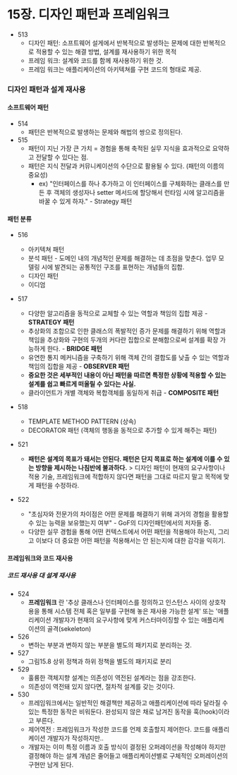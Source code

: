 # 15장. 디자인 패턴과 프레임워크

- 513
  - 디자인 패턴: 소프트웨어 설게에서 반복적으로 발생하는 문제에 대한 반복적으로 적용할 수 있는 해결 방법, 설계를 재사용하기 위한 목적
  - 프레임 워크: 설계와 코드를 함께 재사용하기 위한 것.
  - 프레임 워크는 애플리케이션의 아키텍쳐를 구현 코드의 형태로 제공.

### 디자인 패턴과 설계 재사용

#### 소프트웨어 패턴

- 514
  - 패턴은 반복적으로 발생하는 문제와 해법의 쌍으로 정의된다.
- 515
  - 패턴이 지닌 가장 큰 가치 = 경험을 통해 축적된 실무 지식을 효과적으로 요약하고 전달할 수 있다는 점.
  - 패턴은 지식 전달과 커뮤니케이션의 수단으로 활용될 수 있다. (패턴의 이름의 중요성)
    - ex) "인터페이스를 하나 추가하고 이 인터페이스를 구체화하는 클래스를 만든 후 객체의 생성자나 setter 메서드에 할당해서 런타임 시에 알고리즘을 바꿀 수 있게 하자." - Strategy 패턴

#### 패턴 분류

- 516
  - 아키텍쳐 패턴
  - 분석 패턴 - 도메인 내의 개념적인 문제를 해결하는 데 초점을 맞춘다. 업무 모델링 시에 발견되는 공통적인 구조를 표현하는 개념들의 집합.
  - 디자인 패턴
  - 이디엄

- 517
  - 다양한 알고리즘을 동적으로 교체할 수 있는 역할과 책임의 집합 제공 - **STRATEGY 패턴**
  - 추상화의 조합으로 인한 클래스의 폭발적인 증가 문제를 해결하기 위해 역할과 책임을 추상화와 구현의 두개의 커다란 집합으로 분해함으로써 설계를 확장 가능하게 한다. - **BRIDGE 패턴**
  - 유연한 통지 메커니즘을 구축하기 위해 객체 간의 결합도를 낮출 수 있는 역할과 책임의 집합을 제공 - **OBSERVER 패턴**
  - **중요한 것은 세부적인 내용이 아닌 패턴을 따르면 특정한 상황에 적용할 수 있는 설계를 쉽고 빠르게 떠올릴 수 있다는 사실.**
  - 클라이언트가 개별 객체와 복합객체를 동일하게 취급 - **COMPOSITE 패턴**

- 518
  - TEMPLATE METHOD PATTERN (상속)
  - DECORATOR 패턴 (객체의 행동을 동적으로 추가할 수 있게 해주는 패턴)
- 521
  - **패턴은 설계의 목표가 돼서는 안된다. 패턴은 단지 목표로 하는 설계에 이를 수 있는 방향을 제시하는 나침반에 불과하다.** > 디자인 패턴이 현재의 요구사항이나 적용 기술, 프레임워크에 적합하지 않다면 패턴을 그대로 따르지 말고 목적에 맞게 패턴을 수정하라.
- 522
  - "초심자와 전문가의 차이점은 어떤 문제를 해결하기 위해 과거의 경험을 활용할 수 있는 능력을 보유했는지 여부" - GoF의 디자인패턴에서의 저자들 중.
  - 다양한 실무 경험을 통해 어떤 컨텍스트에서 어떤 패턴을 적용해야 하는지, 그리고 이보다 더 중요한 어떤 패턴을 적용해서는 안 된는지에 대한 감각을 익히기.

#### 프레임워크와 코드 재사용

##### 코드 재사용 대 설계 재사용

- 524	
  - **프레임워크** 란 '추상 클래스나 인터페이스를 정의하고 인스턴스 사이의 상호작용을 통해 시스템 전체 혹은 일부를 구현해 놓은 재사용 가능한 설계' 또는 '애플리케이션 개발자가 현재의 요구사항에 맞게 커스터마이징할 수 있는 애플리케이션의 골격(sekeleton)
- 526
  - 변하는 부분과 변하지 않는 부분을 별도의 패키지로 분리하는 것.
- 527
  - 그림15.8 상위 정책과 하위 정책을 별도의 패키지로 분리
- 529
  - 훌륭한 객체지향 설계는 의존성이 역전된 설계라는 점을 강조한다.
  - 의존성이 역전돼 있지 않다면, 절차적 설계를 갖는 것이다.
- 530
  - 프레임워크에서는 일반적인 해결책만 제공하고 애플리케이션에 따라 달라질 수 있는 특정한 동작은 비워둔다. 완성되지 않은 채로 남겨진 동작을 훅(hook)이라고 부른다.
  - 제어역전 : 프레임워크가 작성한 코드를 언제 호출할지 제어한다. 코드를 애플리케이션 개발자가 작성하지만..
  - 개발자는 이미 특정 이름과 호출 방식이 결정된 오퍼레이션을 작성해야 하지만 결정해야 하는 설계 개념은 줄어들고 애플리케이션별로 구체적인 오퍼레이션의 구현만 남게 된다.